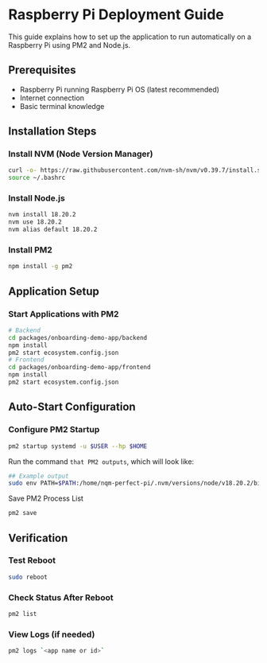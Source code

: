 # Raspberry Pi Deployment Guide

This guide explains how to set up the application to run automatically on a Raspberry Pi using PM2 and Node.js.

## Prerequisites
- Raspberry Pi running Raspberry Pi OS (latest recommended)
- Internet connection
- Basic terminal knowledge

## Installation Steps

### Install NVM (Node Version Manager)
```bash
curl -o- https://raw.githubusercontent.com/nvm-sh/nvm/v0.39.7/install.sh | bash
source ~/.bashrc
```

### Install Node.js

```bash
nvm install 18.20.2
nvm use 18.20.2
nvm alias default 18.20.2
```

### Install PM2


```bash
npm install -g pm2
```

## Application Setup

### Start Applications with PM2

```bash
# Backend
cd packages/onboarding-demo-app/backend
npm install
pm2 start ecosystem.config.json
# Frontend
cd packages/onboarding-demo-app/frontend
npm install
pm2 start ecosystem.config.json
```

## Auto-Start Configuration

### Configure PM2 Startup

```bash
pm2 startup systemd -u $USER --hp $HOME
```

Run the command `that PM2 outputs`, which will look like:

```bash
## Example output
sudo env PATH=$PATH:/home/nqm-perfect-pi/.nvm/versions/node/v18.20.2/bin /home/nqm-perfect-pi/.nvm/versions/node/v18.20.2/lib/node_modules/pm2/bin/pm2 startup systemd -u nqm-perfect-pi --hp /home/nqm-perfect-pi
```

Save PM2 Process List

```bash
pm2 save
```

## Verification

### Test Reboot

```bash
sudo reboot
```
### Check Status After Reboot

```bash
pm2 list
```
### View Logs (if needed)

```bash
pm2 logs `<app name or id>`
```
